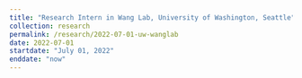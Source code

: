 ```yaml
---
title: "Research Intern in Wang Lab, University of Washington, Seattle"
collection: research
permalink: /research/2022-07-01-uw-wanglab
date: 2022-07-01
startdate: "July 01, 2022"
enddate: "now"
---
```


